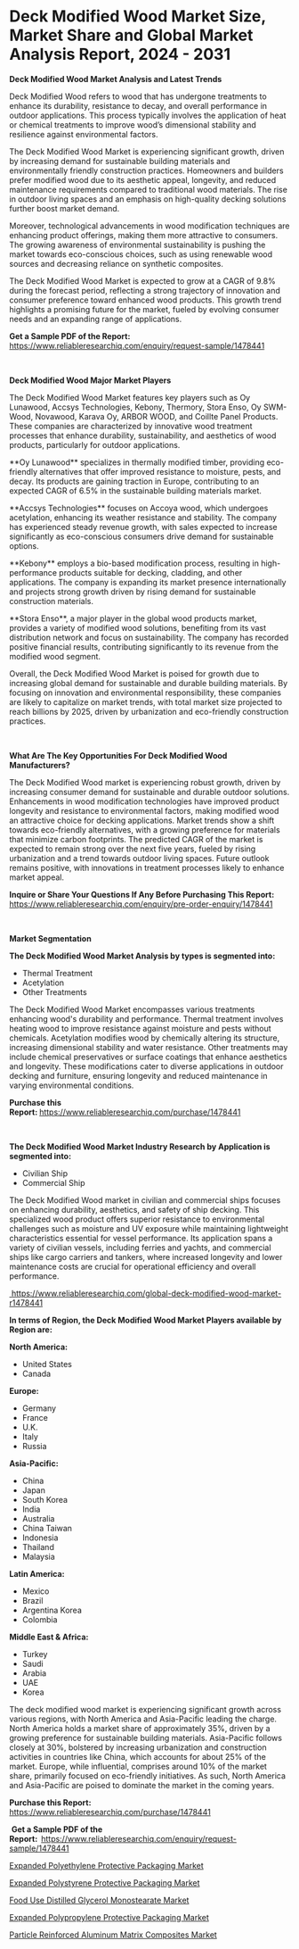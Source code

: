 <p><h1>Deck Modified Wood Market Size, Market Share and Global Market Analysis Report, 2024 - 2031</h1></p><p><strong>Deck Modified Wood Market Analysis and Latest Trends</strong></p>
<p><p>Deck Modified Wood refers to wood that has undergone treatments to enhance its durability, resistance to decay, and overall performance in outdoor applications. This process typically involves the application of heat or chemical treatments to improve wood’s dimensional stability and resilience against environmental factors.</p><p>The Deck Modified Wood Market is experiencing significant growth, driven by increasing demand for sustainable building materials and environmentally friendly construction practices. Homeowners and builders prefer modified wood due to its aesthetic appeal, longevity, and reduced maintenance requirements compared to traditional wood materials. The rise in outdoor living spaces and an emphasis on high-quality decking solutions further boost market demand.</p><p>Moreover, technological advancements in wood modification techniques are enhancing product offerings, making them more attractive to consumers. The growing awareness of environmental sustainability is pushing the market towards eco-conscious choices, such as using renewable wood sources and decreasing reliance on synthetic composites.</p><p>The Deck Modified Wood Market is expected to grow at a CAGR of 9.8% during the forecast period, reflecting a strong trajectory of innovation and consumer preference toward enhanced wood products. This growth trend highlights a promising future for the market, fueled by evolving consumer needs and an expanding range of applications.</p></p>
<p><strong>Get a Sample PDF of the Report:&nbsp;</strong> <a href="https://www.reliableresearchiq.com/enquiry/request-sample/1478441?utm_campaign=104&utm_medium=2&utm_source=Github&utm_content=ia&utm_term=09122024&utm_id=deck-modified-wood">https://www.reliableresearchiq.com/enquiry/request-sample/1478441</a></p>
<p>&nbsp;</p>
<p><strong>Deck Modified Wood Major Market Players</strong></p>
<p><p>The Deck Modified Wood Market features key players such as Oy Lunawood, Accsys Technologies, Kebony, Thermory, Stora Enso, Oy SWM-Wood, Novawood, Karava Oy, ARBOR WOOD, and Coillte Panel Products. These companies are characterized by innovative wood treatment processes that enhance durability, sustainability, and aesthetics of wood products, particularly for outdoor applications.</p><p>**Oy Lunawood** specializes in thermally modified timber, providing eco-friendly alternatives that offer improved resistance to moisture, pests, and decay. Its products are gaining traction in Europe, contributing to an expected CAGR of 6.5% in the sustainable building materials market.</p><p>**Accsys Technologies** focuses on Accoya wood, which undergoes acetylation, enhancing its weather resistance and stability. The company has experienced steady revenue growth, with sales expected to increase significantly as eco-conscious consumers drive demand for sustainable options.</p><p>**Kebony** employs a bio-based modification process, resulting in high-performance products suitable for decking, cladding, and other applications. The company is expanding its market presence internationally and projects strong growth driven by rising demand for sustainable construction materials.</p><p>**Stora Enso**, a major player in the global wood products market, provides a variety of modified wood solutions, benefiting from its vast distribution network and focus on sustainability. The company has recorded positive financial results, contributing significantly to its revenue from the modified wood segment.</p><p>Overall, the Deck Modified Wood Market is poised for growth due to increasing global demand for sustainable and durable building materials. By focusing on innovation and environmental responsibility, these companies are likely to capitalize on market trends, with total market size projected to reach billions by 2025, driven by urbanization and eco-friendly construction practices.</p></p>
<p>&nbsp;</p>
<p><strong>What Are The Key Opportunities For Deck Modified Wood Manufacturers?</strong></p>
<p><p>The Deck Modified Wood market is experiencing robust growth, driven by increasing consumer demand for sustainable and durable outdoor solutions. Enhancements in wood modification technologies have improved product longevity and resistance to environmental factors, making modified wood an attractive choice for decking applications. Market trends show a shift towards eco-friendly alternatives, with a growing preference for materials that minimize carbon footprints. The predicted CAGR of the market is expected to remain strong over the next five years, fueled by rising urbanization and a trend towards outdoor living spaces. Future outlook remains positive, with innovations in treatment processes likely to enhance market appeal.</p></p>
<p><strong>Inquire or Share Your Questions If Any Before Purchasing This Report:</strong> <a href="https://www.reliableresearchiq.com/enquiry/pre-order-enquiry/1478441?utm_campaign=104&utm_medium=2&utm_source=Github&utm_content=ia&utm_term=09122024&utm_id=deck-modified-wood">https://www.reliableresearchiq.com/enquiry/pre-order-enquiry/1478441</a></p>
<p>&nbsp;</p>
<p><strong>Market Segmentation</strong></p>
<p><strong>The Deck Modified Wood Market Analysis by types is segmented into:</strong></p>
<p><ul><li>Thermal Treatment</li><li>Acetylation</li><li>Other Treatments</li></ul></p>
<p><p>The Deck Modified Wood Market encompasses various treatments enhancing wood's durability and performance. Thermal treatment involves heating wood to improve resistance against moisture and pests without chemicals. Acetylation modifies wood by chemically altering its structure, increasing dimensional stability and water resistance. Other treatments may include chemical preservatives or surface coatings that enhance aesthetics and longevity. These modifications cater to diverse applications in outdoor decking and furniture, ensuring longevity and reduced maintenance in varying environmental conditions.</p></p>
<p><strong>Purchase this Report:&nbsp;</strong><a href="https://www.reliableresearchiq.com/purchase/1478441?utm_campaign=104&utm_medium=2&utm_source=Github&utm_content=ia&utm_term=09122024&utm_id=deck-modified-wood">https://www.reliableresearchiq.com/purchase/1478441</a></p>
<p>&nbsp;</p>
<p><strong>The Deck Modified Wood Market Industry Research by Application is segmented into:</strong></p>
<p><ul><li>Civilian Ship</li><li>Commercial Ship</li></ul></p>
<p><p>The Deck Modified Wood market in civilian and commercial ships focuses on enhancing durability, aesthetics, and safety of ship decking. This specialized wood product offers superior resistance to environmental challenges such as moisture and UV exposure while maintaining lightweight characteristics essential for vessel performance. Its application spans a variety of civilian vessels, including ferries and yachts, and commercial ships like cargo carriers and tankers, where increased longevity and lower maintenance costs are crucial for operational efficiency and overall performance.</p></p>
<p><a href="https://www.reliableresearchiq.com/global-deck-modified-wood-market-r1478441?utm_campaign=104&utm_medium=2&utm_source=Github&utm_content=ia&utm_term=09122024&utm_id=deck-modified-wood">&nbsp;https://www.reliableresearchiq.com/global-deck-modified-wood-market-r1478441</a></p>
<p><strong>In terms of Region, the Deck Modified Wood Market Players available by Region are:</strong></p>
<p>
    <p> <strong> North America: </strong>
        <ul>
            <li>United States</li>
            <li>Canada</li>
        </ul>
        </p> 
    <p> <strong> Europe: </strong>
        <ul>
            <li>Germany</li>
            <li>France</li>
            <li>U.K.</li>
            <li>Italy</li>
            <li>Russia</li>
        </ul>
        </p> 
    <p> <strong> Asia-Pacific: </strong>
        <ul>
            <li>China</li>
            <li>Japan</li>
            <li>South Korea</li>
            <li>India</li>
            <li>Australia</li>
            <li>China Taiwan</li>
            <li>Indonesia</li>
            <li>Thailand</li>
            <li>Malaysia</li>
        </ul>
        </p> 
    <p> <strong> Latin America: </strong>
        <ul>
            <li>Mexico</li>
            <li>Brazil</li>
            <li>Argentina Korea</li>
            <li>Colombia</li>
        </ul>
        </p> 
    <p> <strong> Middle East & Africa: </strong>
        <ul>
            <li>Turkey</li>
            <li>Saudi</li>
            <li>Arabia</li>
            <li>UAE</li>
            <li>Korea</li>
        </ul>
    </p>
    </p>
<p><p>The deck modified wood market is experiencing significant growth across various regions, with North America and Asia-Pacific leading the charge. North America holds a market share of approximately 35%, driven by a growing preference for sustainable building materials. Asia-Pacific follows closely at 30%, bolstered by increasing urbanization and construction activities in countries like China, which accounts for about 25% of the market. Europe, while influential, comprises around 10% of the market share, primarily focused on eco-friendly initiatives. As such, North America and Asia-Pacific are poised to dominate the market in the coming years.</p></p>
<p><strong>Purchase this Report: </strong><a href="https://www.reliableresearchiq.com/purchase/1478441?utm_campaign=104&utm_medium=2&utm_source=Github&utm_content=ia&utm_term=09122024&utm_id=deck-modified-wood">https://www.reliableresearchiq.com/purchase/1478441</a></p>
<p>&nbsp;<strong>Get a Sample PDF of the Report:&nbsp;&nbsp;</strong><a href="https://www.reliableresearchiq.com/enquiry/request-sample/1478441?utm_campaign=104&utm_medium=2&utm_source=Github&utm_content=ia&utm_term=09122024&utm_id=deck-modified-wood">https://www.reliableresearchiq.com/enquiry/request-sample/1478441</a></p>
<p><strong></strong></p>
<p><p><a href="https://www.linkedin.com/pulse/information-trends-significant-market-drivers-obstacles-expanded-qbuqf?utm_campaign=104&utm_medium=2&utm_source=Github&utm_content=ia&utm_term=09122024&utm_id=deck-modified-wood">Expanded Polyethylene Protective Packaging Market</a></p><p><a href="https://www.linkedin.com/pulse/precise-information-expanded-polystyrene-protective-packaging-uor2f?utm_campaign=104&utm_medium=2&utm_source=Github&utm_content=ia&utm_term=09122024&utm_id=deck-modified-wood">Expanded Polystyrene Protective Packaging Market</a></p><p><a href="https://www.linkedin.com/pulse/projected-market-growth-food-use-distilled-glycerol-monostearate-lo2cf?utm_campaign=104&utm_medium=2&utm_source=Github&utm_content=ia&utm_term=09122024&utm_id=deck-modified-wood">Food Use Distilled Glycerol Monostearate Market</a></p><p><a href="https://www.linkedin.com/pulse/the-sympatico-insight-9odme?utm_campaign=104&utm_medium=2&utm_source=Github&utm_content=ia&utm_term=09122024&utm_id=deck-modified-wood">Expanded Polypropylene Protective Packaging Market</a></p><p><a href="https://www.linkedin.com/pulse/analyzing-particle-reinforced-aluminum-matrix-composites-aam5f?utm_campaign=104&utm_medium=2&utm_source=Github&utm_content=ia&utm_term=09122024&utm_id=deck-modified-wood">Particle Reinforced Aluminum Matrix Composites Market</a></p></p>